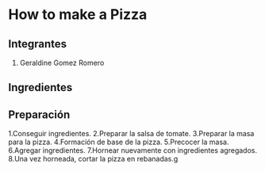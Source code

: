 # How to make a Pizza

## Integrantes

1. Geraldine Gomez Romero

## Ingredientes

## Preparación
1.Conseguir ingredientes.
2.Preparar la salsa de tomate.
3.Preparar la masa para la pizza.
4.Formación de base de la pizza.
5.Precocer la masa.
6.Agregar ingredientes.
7.Hornear nuevamente con ingredientes agregados.
8.Una vez horneada, cortar la pizza en rebanadas.g